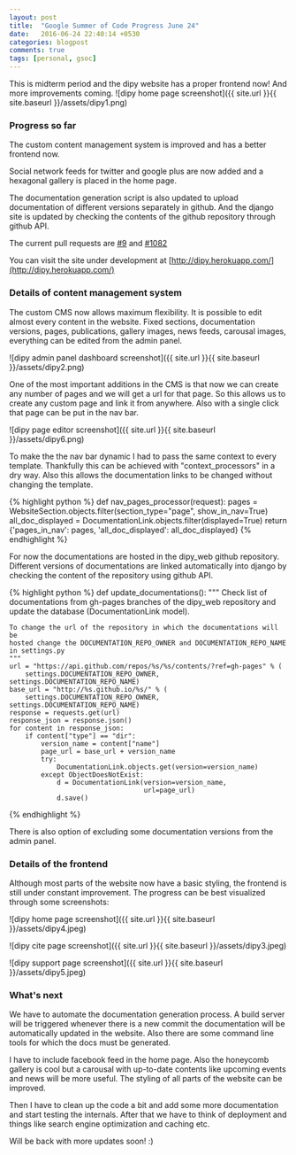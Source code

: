 ```yaml
---
layout: post
title:  "Google Summer of Code Progress June 24"
date:   2016-06-24 22:40:14 +0530
categories: blogpost
comments: true
tags: [personal, gsoc]
---
```


This is midterm period and the dipy website has a proper frontend now! And more improvements coming.
![dipy home page screenshot]({{ site.url }}{{ site.baseurl }}/assets/dipy1.png)
<!--more-->

### Progress so far
The custom content management system is improved and has a better frontend now.

Social network feeds for twitter and google plus are now added and a hexagonal gallery is placed in the home page.

The documentation generation script is also updated to upload documentation of different versions separately in github. And the django site is updated by checking the contents of the github repository through github API.

The current pull requests are [#9](https://github.com/nipy/dipy_web/pull/9) and [#1082](https://github.com/nipy/dipy/pull/1082)

You can visit the site under development at [http://dipy.herokuapp.com/](http://dipy.herokuapp.com/)

### Details of content management system
The custom CMS now allows maximum flexibility. It is possible to edit almost every content in the website. Fixed sections, documentation versions, pages, publications, gallery images, news feeds, carousal images, everything can be edited from the admin panel.

![dipy admin panel dashboard screenshot]({{ site.url }}{{ site.baseurl }}/assets/dipy2.png)

One of the most important additions in the CMS is that now we can create any number of pages and we will get a url for that page. So this allows us to create any custom page and link it from anywhere. Also with a single click that page can be put in the nav bar.

![dipy page editor screenshot]({{ site.url }}{{ site.baseurl }}/assets/dipy6.png)


To make the the nav bar dynamic I had to pass the same context to every template. Thankfully this can be achieved with "context_processors" in a dry way.
Also this allows the documentation links to be changed without changing the template.

{% highlight python %}
def nav_pages_processor(request):
    pages = WebsiteSection.objects.filter(section_type="page",
                                          show_in_nav=True)
    all_doc_displayed = DocumentationLink.objects.filter(displayed=True)
    return {'pages_in_nav': pages, 'all_doc_displayed': all_doc_displayed}
{% endhighlight %}

For now the documentations are hosted in the dipy_web github repository. Different versions of documentations are linked automatically into django by checking the content of the repository using github API.

{% highlight python %}
def update_documentations():
    """
    Check list of documentations from gh-pages branches of the dipy_web
    repository and update the database (DocumentationLink model).

    To change the url of the repository in which the documentations will be
    hosted change the DOCUMENTATION_REPO_OWNER and DOCUMENTATION_REPO_NAME
    in settings.py
    """
    url = "https://api.github.com/repos/%s/%s/contents/?ref=gh-pages" % (
        settings.DOCUMENTATION_REPO_OWNER, settings.DOCUMENTATION_REPO_NAME)
    base_url = "http://%s.github.io/%s/" % (
        settings.DOCUMENTATION_REPO_OWNER, settings.DOCUMENTATION_REPO_NAME)
    response = requests.get(url)
    response_json = response.json()
    for content in response_json:
        if content["type"] == "dir":
            version_name = content["name"]
            page_url = base_url + version_name
            try:
                DocumentationLink.objects.get(version=version_name)
            except ObjectDoesNotExist:
                d = DocumentationLink(version=version_name,
                                      url=page_url)
                d.save()
{% endhighlight %}

There is also option of excluding some documentation versions from the admin panel.


### Details of the frontend

Although most parts of the website now have a basic styling, the frontend is still under constant improvement. The progress can be best visualized through some screenshots:

![dipy home page screenshot]({{ site.url }}{{ site.baseurl }}/assets/dipy4.jpeg)

![dipy cite page screenshot]({{ site.url }}{{ site.baseurl }}/assets/dipy3.jpeg)

![dipy support page screenshot]({{ site.url }}{{ site.baseurl }}/assets/dipy5.jpeg)


### What's next

We have to automate the documentation generation process. A build server will be triggered whenever there is a new commit the documentation will be automatically updated in the website. Also there are some command line tools for which the docs must be generated.

I have to include facebook feed in the home page. Also the honeycomb gallery is cool but a carousal with up-to-date contents like upcoming events and news will be more useful. The styling of all parts of the website can be improved.

Then I have to clean up the code a bit and add some more documentation and start testing the internals. After that we have to think of deployment and things like search engine optimization and caching etc.

Will be back with more updates soon! :)